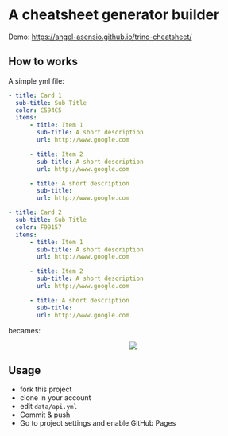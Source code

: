# A cheatsheet generator builder

Demo: https://angel-asensio.github.io/trino-cheatsheet/

## How to works

A simple yml file:

```yml
- title: Card 1
  sub-title: Sub Title
  color: C594C5
  items:
      - title: Item 1
        sub-title: A short description
        url: http://www.google.com

      - title: Item 2
        sub-title: A short description
        url: http://www.google.com

      - title: A short description
        sub-title: 
        url: http://www.google.com

- title: Card 2
  sub-title: Sub Title
  color: F99157
  items:
      - title: Item 1
        sub-title: A short description
        url: http://www.google.com

      - title: Item 2
        sub-title: A short description
        url: http://www.google.com

      - title: A short description
        sub-title: 
        url: http://www.google.com
```

becames:

<p align="center">
<img src="https://i.imgur.com/telUVYy.png">
</p>


## Usage

- fork this project
- clone in your account
- edit `data/api.yml`
- Commit & push
- Go to project settings and enable GitHub Pages
